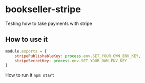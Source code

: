 # bookseller-stripe
Testing how to take payments with stripe


## How to use it
```js
module.exports = {
    stripePublishableKey: process.env.SET_YOUR_OWN_ENV_KEY,
    stripeSecretKey: process.env.SET_YOUR_OWN_ENV_KEY
}
```

How to run it
``
npm start
``

